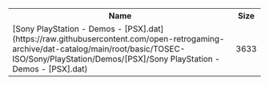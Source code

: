 <table>
<tr><th>Name</th><th>Size</th></tr>
<tr><td>
[Sony PlayStation - Demos - [PSX].dat](https://raw.githubusercontent.com/open-retrogaming-archive/dat-catalog/main/root/basic/TOSEC-ISO/Sony/PlayStation/Demos/[PSX]/Sony PlayStation - Demos - [PSX].dat)
</td><td>3633</td></tr>
</table>
